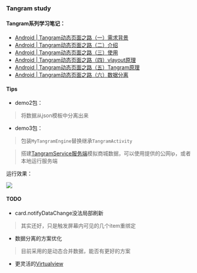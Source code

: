 ### Tangram study

#### Tangram系列学习笔记：

- [Android | Tangram动态页面之路（一）需求背景](https://juejin.im/post/5eb6ae935188256d5a0d9482)
- [Android | Tangram动态页面之路（二）介绍](https://juejin.im/post/5eba9113f265da7bd442576f)
- [Android | Tangram动态页面之路（三）使用](https://juejin.im/post/5ebbe23ff265da7bfc40390c)
- [Android | Tangram动态页面之路（四）vlayout原理](https://juejin.im/post/5ebd467af265da7bd4425bb4)
- [Android | Tangram动态页面之路（五）Tangram原理](https://juejin.im/post/5ebf64ef6fb9a043790e4679)
- [Android | Tangram动态页面之路（六）数据分离](https://juejin.im/post/5ec148465188256d5324e0a3)

#### Tips

- demo2包：
> 将数据从json模板中分离出来
- demo3包：
> 包装`MyTangramEngine`替换继承`TangramActivity`

> 搭建[TangramService服务端](https://github.com/holidayei/TangramService)模拟商城数据，可以使用提供的公网ip，或者本地运行服务端

运行效果：

![](https://tva1.sinaimg.cn/large/007S8ZIlgy1geyp8hh7krj30f019qwu8.jpg)

#### TODO

- card.notifyDataChange没法局部刷新
> 其实还好，只是触发屏幕内可见的几个item重绑定
- 数据分离的方案优化
> 目前采用的是动态合并数据，能否有更好的方案
- 更灵活的[Virtualview](https://github.com/alibaba/Virtualview-Android/blob/master/README-ch.md)